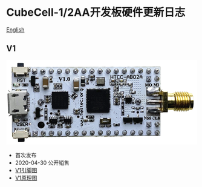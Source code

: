 # CubeCell-1/2AA开发板硬件更新日志

[English](https://heltec-automation-docs.readthedocs.io/en/latest/cubecell/dev-board/htcc-ab02a/hardware_update_log.html)

## V1

![](img/hardware_update_log/01.png)

- 首次发布
- 2020-04-30 公开销售
- [V1引脚图](https://resource.heltec.cn/download/CubeCell/HTCC-AB02A/HTCC-AB02A_PinoutDiagram.pdf)
- [V1原理图](https://resource.heltec.cn/download/CubeCell/HTCC-AB02A/HTCC-AB02A_SchematicDiagram.pdf)

